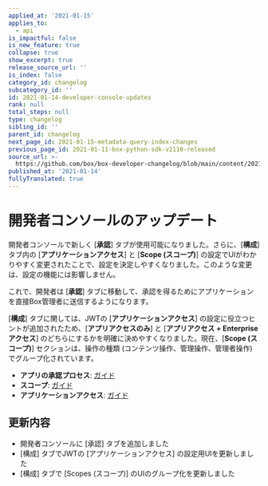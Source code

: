 ```yaml
---
applied_at: '2021-01-15'
applies_to:
  - api
is_impactful: false
is_new_feature: true
collapse: true
show_excerpt: true
release_source_url: ''
is_index: false
category_id: changelog
subcategory_id: ''
id: 2021-01-14-developer-console-updates
rank: null
total_steps: null
type: changelog
sibling_id: ''
parent_id: changelog
next_page_id: 2021-01-15-metadata-query-index-changes
previous_page_id: 2021-01-11-box-python-sdk-v2110-released
source_url: >-
  https://github.com/box/box-developer-changelog/blob/main/content/2021/01-14-developer-console-updates.md
published_at: '2021-01-14'
fullyTranslated: true
---
```

# 開発者コンソールのアップデート

開発者コンソールで新しく \[**承認**] タブが使用可能になりました。さらに、\[**構成**] タブ内の \[**アプリケーションアクセス**] と \[**Scope (スコープ)**] の設定でUIがわかりやすく変更されたことで、設定を決定しやすくなりました。このような変更は、設定の機能には影響しません。

<!-- more -->

これで、開発者は \[**承認**] タブに移動して、承認を得るためにアプリケーションを直接Box管理者に送信するようになります。

\[**構成**] タブに関しては、JWTの \[**アプリケーションアクセス**] の設定に役立つヒントが追加されたため、\[**アプリアクセスのみ**] と \[**アプリアクセス + Enterpriseアクセス**] のどちらにするかを明確に決めやすくなりました。現在、\[**Scope (スコープ)**] セクションは、操作の種類 (コンテンツ操作、管理操作、管理者操作) でグループ化されています。

* **アプリの承認プロセス**: [ガイド](g://authorization/custom-app-approval)
* **スコープ**: [ガイド](g://api-calls/permissions-and-errors/scopes)
* **アプリケーションアクセス**: [ガイド](g://authentication/jwt/jwt-setup/#application-access)

## 更新内容

* 開発者コンソールに \[承認] タブを追加しました
* \[構成] タブでJWTの \[アプリケーションアクセス] の設定用UIを更新しました
* \[構成] タブで \[Scopes (スコープ)] のUIのグループ化を更新しました
